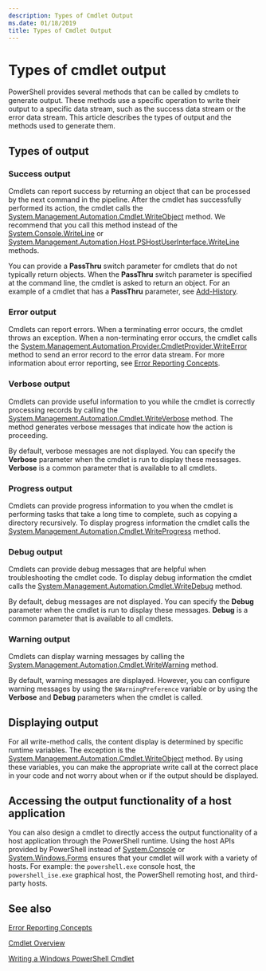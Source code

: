```yaml
---
description: Types of Cmdlet Output
ms.date: 01/18/2019
title: Types of Cmdlet Output
---
```


# Types of cmdlet output

PowerShell provides several methods that can be called by cmdlets to generate output. These methods
use a specific operation to write their output to a specific data stream, such as the success data
stream or the error data stream. This article describes the types of output and the methods used to
generate them.

## Types of output

### Success output

Cmdlets can report success by returning an object that can be processed by the next command in the
pipeline. After the cmdlet has successfully performed its action, the cmdlet calls the
[System.Management.Automation.Cmdlet.WriteObject](/dotnet/api/System.Management.Automation.Cmdlet.WriteObject)
method. We recommend that you call this method instead of the
[System.Console.WriteLine](/dotnet/api/System.Console.WriteLine) or
[System.Management.Automation.Host.PSHostUserInterface.WriteLine](/dotnet/api/System.Management.Automation.Host.PSHostUserInterface.WriteLine)
methods.

You can provide a **PassThru** switch parameter for cmdlets that do not typically return objects.
When the **PassThru** switch parameter is specified at the command line, the cmdlet is asked to
return an object. For an example of a cmdlet that has a **PassThru** parameter, see
[Add-History](/powershell/module/Microsoft.PowerShell.Core/Add-History).

### Error output

Cmdlets can report errors. When a terminating error occurs, the cmdlet throws an exception. When a
non-terminating error occurs, the cmdlet calls the
[System.Management.Automation.Provider.CmdletProvider.WriteError](/dotnet/api/System.Management.Automation.Provider.CmdletProvider.WriteError)
method to send an error record to the error data stream. For more information about error
reporting, see [Error Reporting Concepts](./error-reporting-concepts.md).

### Verbose output

Cmdlets can provide useful information to you while the cmdlet is correctly processing records by
calling the
[System.Management.Automation.Cmdlet.WriteVerbose](/dotnet/api/System.Management.Automation.Cmdlet.WriteVerbose)
method. The method generates verbose messages that indicate how the action is proceeding.

By default, verbose messages are not displayed. You can specify the **Verbose** parameter when the
cmdlet is run to display these messages. **Verbose** is a common parameter that is available to all
cmdlets.

### Progress output

Cmdlets can provide progress information to you when the cmdlet is performing tasks that take a
long time to complete, such as copying a directory recursively. To display progress information the
cmdlet calls the
[System.Management.Automation.Cmdlet.WriteProgress](/dotnet/api/System.Management.Automation.Cmdlet.WriteProgress)
method.

### Debug output

Cmdlets can provide debug messages that are helpful when troubleshooting the cmdlet code. To
display debug information the cmdlet calls the
[System.Management.Automation.Cmdlet.WriteDebug](/dotnet/api/System.Management.Automation.Cmdlet.WriteDebug)
method.

By default, debug messages are not displayed. You can specify the **Debug** parameter when the
cmdlet is run to display these messages. **Debug** is a common parameter that is available to all
cmdlets.

### Warning output

Cmdlets can display warning messages by calling the
[System.Management.Automation.Cmdlet.WriteWarning](/dotnet/api/System.Management.Automation.Cmdlet.WriteWarning)
method.

By default, warning messages are displayed. However, you can configure warning messages by using
the `$WarningPreference` variable or by using the **Verbose** and **Debug** parameters when the
cmdlet is called.

## Displaying output

For all write-method calls, the content display is determined by specific runtime variables. The
exception is the
[System.Management.Automation.Cmdlet.WriteObject](/dotnet/api/System.Management.Automation.Cmdlet.WriteObject)
method. By using these variables, you can make the appropriate write call at the correct place in
your code and not worry about when or if the output should be displayed.

## Accessing the output functionality of a host application

You can also design a cmdlet to directly access the output functionality of a host application
through the PowerShell runtime. Using the host APIs provided by PowerShell instead of
[System.Console](/dotnet/api/System.Console) or
[System.Windows.Forms](/dotnet/api/System.Windows.Forms) ensures that your cmdlet will work with a
variety of hosts. For example: the `powershell.exe` console host, the `powershell_ise.exe`
graphical host, the PowerShell remoting host, and third-party hosts.

## See also

[Error Reporting Concepts](./error-reporting-concepts.md)

[Cmdlet Overview](./cmdlet-overview.md)

[Writing a Windows PowerShell Cmdlet](./writing-a-windows-powershell-cmdlet.md)
